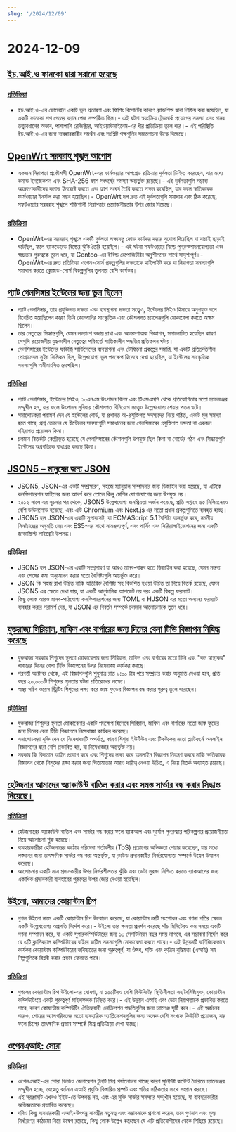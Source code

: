 ```yaml
---
slug: '/2024/12/09'
---
```


# 2024-12-09

## [ইচ.আই.ও ফানকো দ্বারা সরানো হয়েছে](https://bsky.app/profile/itch.io/post/3lcu6h465bs2n)

### [প্রতিক্রিয়া](https://news.ycombinator.com/item?id=42363727)

- ইচ.আই.ও-এর ডোমেইন একটি ভুল প্রতারণা এবং ফিশিং রিপোর্টের কারণে ব্র্যান্ডশিল্ড দ্বারা নিষ্ক্রিয় করা হয়েছিল, যা একটি ফানকো পপ গেমের ফ্যান পেজ সম্পর্কিত ছিল।- এই ঘটনা স্বয়ংক্রিয় ট্রেডমার্ক প্রয়োগের সমস্যা এবং মানব তত্ত্বাবধানের অভাব, পাশাপাশি রেজিস্ট্রার, আইওয়ান্টমাইনেম-এর ধীর প্রতিক্রিয়া তুলে ধরে।- এই পরিস্থিতি ইচ.আই.ও-এর জন্য ব্যবহারকারীর সমর্থন এবং সংশ্লিষ্ট পক্ষগুলির সমালোচনা উস্কে দিয়েছে।

## [OpenWrt সরবরাহ শৃঙ্খল আপোষ](https://flatt.tech/research/posts/compromising-openwrt-supply-chain-sha256-collision/)

- একজন নিরাপত্তা প্রকৌশলী OpenWrt-এর ফার্মওয়্যার আপগ্রেড প্রক্রিয়ায় দুর্বলতা চিহ্নিত করেছেন, যার মধ্যে কমান্ড ইনজেকশন এবং SHA-256 হ্যাশ সংঘর্ষের সমস্যা অন্তর্ভুক্ত রয়েছে।- এই দুর্বলতাগুলি সম্ভাব্য আক্রমণকারীদের কমান্ড ইনজেক্ট করতে এবং হ্যাশ সংঘর্ষ তৈরি করতে সক্ষম করেছিল, যার ফলে ক্ষতিকারক ফার্মওয়্যার ইনস্টল করা সম্ভব হয়েছিল।- OpenWrt দল দ্রুত এই দুর্বলতাগুলি সমাধান এবং ঠিক করেছে, সফটওয়্যার সরবরাহ শৃঙ্খলে শক্তিশালী নিরাপত্তার প্রয়োজনীয়তার উপর জোর দিয়েছে।

### [প্রতিক্রিয়া](https://news.ycombinator.com/item?id=42363102)

- OpenWrt-এর সরবরাহ শৃঙ্খলে একটি দুর্বলতা লক্ষ্যবস্তু কোড কার্যকর করার সুযোগ দিয়েছিল যা যাচাই ছাড়াই ঘটেছিল, ফলে ব্যাকডোরড বিল্ডের ঝুঁকি তৈরি হয়েছিল।- এই ঘটনা সফটওয়্যার বিল্ডে পুনরুত্পাদনযোগ্যতা এবং স্বচ্ছতার গুরুত্বকে তুলে ধরে, যা Gentoo-এর ইবিল্ড রেপোজিটরির অনুশীলনের সাথে সাদৃশ্যপূর্ণ।- OpenWrt-এর দ্রুত প্রতিক্রিয়া ওপেন-সোর্স প্রকল্পগুলির দক্ষতাকে হাইলাইট করে যা নিরাপত্তা সমস্যাগুলি সমাধান করতে ক্লোজড-সোর্স বিকল্পগুলির তুলনায় বেশি কার্যকর।

## [প্যাট গেলসিঙ্গার ইন্টেলের জন্য ভুল ছিলেন](https://bcantrill.dtrace.org/2024/12/08/why-gelsinger-was-wrong-for-intel/)

- প্যাট গেলসিঙ্গার, তার প্রযুক্তিগত দক্ষতা এবং ব্যবস্থাপনা দক্ষতা সত্ত্বেও, ইন্টেলের সিইও হিসাবে অনুপযুক্ত বলে বিবেচিত হয়েছিলেন কারণ তিনি কোম্পানির সাংস্কৃতিক এবং কৌশলগত চ্যালেঞ্জগুলি মোকাবেলা করতে অক্ষম ছিলেন।
- তার নেতৃত্বের সিদ্ধান্তগুলি, যেমন লভ্যাংশ বজায় রাখা এবং আক্রমণাত্মক বিজ্ঞাপন, সমালোচিত হয়েছিল কারণ সেগুলি প্রয়োজনীয় যুদ্ধকালীন নেতৃত্বের পরিবর্তে শান্তিকালীন পদ্ধতির প্রতিফলন ঘটায়।
- গেলসিঙ্গারের ইন্টেলের ফাউন্ড্রি সার্ভিসেসের ব্যবস্থাপনা এবং টোফিনো প্রকল্পের সমাপ্তি, যা একটি প্রতিশ্রুতিশীল প্রোগ্রামেবল সুইচ সিলিকন ছিল, উল্লেখযোগ্য ভুল পদক্ষেপ হিসেবে দেখা হয়েছিল, যা ইন্টেলের সাংস্কৃতিক সমস্যাগুলি অমীমাংসিত রেখেছিল।

### [প্রতিক্রিয়া](https://news.ycombinator.com/item?id=42361955)

- প্যাট গেলসিঙ্গার, ইন্টেলের সিইও, ১০এনএম উৎপাদন বিলম্ব এবং টিএসএমসি থেকে প্রতিযোগিতার মতো চ্যালেঞ্জের সম্মুখীন হন, যার ফলে উৎপাদন সুবিধায় কৌশলগত বিনিয়োগ সত্ত্বেও উল্লেখযোগ্য শেয়ার পতন ঘটে।
- সমালোচকরা পরামর্শ দেন যে ইন্টেলের বোর্ড, যা প্রধানত অ-প্রযুক্তিগত সদস্যদের নিয়ে গঠিত, একটি মূল সমস্যা হতে পারে, প্রশ্ন তোলেন যে ইন্টেলের সমস্যাগুলি সমাধানের জন্য গেলসিঙ্গারের প্রযুক্তিগত দক্ষতা বা একজন বহিরাগত প্রয়োজন কিনা।
- চলমান বিতর্কটি কেন্দ্রীভূত হয়েছে যে গেলসিঙ্গারের কৌশলগুলি উপযুক্ত ছিল কিনা বা বোর্ডের গঠন এবং সিদ্ধান্তগুলি ইন্টেলের অগ্রগতিকে বাধাগ্রস্ত করছে কিনা।

## [JSON5 – মানুষের জন্য JSON](https://json5.org/)

- JSON5, JSON-এর একটি সম্প্রসারণ, সহজে ম্যানুয়াল সম্পাদনার জন্য ডিজাইন করা হয়েছে, যা এটিকে কনফিগারেশন ফাইলের জন্য আদর্শ করে তোলে কিন্তু মেশিন যোগাযোগের জন্য উপযুক্ত নয়।
- ২০১২ সালে এর সূচনার পর থেকে, JSON5 উল্লেখযোগ্য জনপ্রিয়তা অর্জন করেছে, প্রতি সপ্তাহে ৬৫ মিলিয়নেরও বেশি ডাউনলোড হয়েছে, এবং এটি Chromium এবং Next.js এর মতো প্রধান প্রকল্পগুলিতে ব্যবহৃত হচ্ছে।
- JSON5 হল JSON-এর একটি সুপারসেট, যা ECMAScript 5.1 বৈশিষ্ট্য অন্তর্ভুক্ত করে, নমনীয় সিনট্যাক্সের অনুমতি দেয় এবং ES5-এর সাথে সামঞ্জস্যপূর্ণ, এবং পার্সিং এবং সিরিয়ালাইজেশনের জন্য একটি জাভাস্ক্রিপ্ট লাইব্রেরি উপলব্ধ।

### [প্রতিক্রিয়া](https://news.ycombinator.com/item?id=42360681)

- JSON5 হল JSON-এর একটি সম্প্রসারণ যা আরও মানব-বান্ধব হতে ডিজাইন করা হয়েছে, যেমন মন্তব্য এবং শেষের কমা অনুমোদন করার মতো বৈশিষ্ট্যগুলি অন্তর্ভুক্ত করে।
- JSON কি সহজ রাখা উচিত নাকি অতিরিক্ত বৈশিষ্ট্য সহ বিকশিত হওয়া উচিত তা নিয়ে বিতর্ক রয়েছে, যেমন JSON5 এর ক্ষেত্রে দেখা যায়, যা একটি আনুষ্ঠানিক আপডেট নয় বরং একটি বিকল্প ফরম্যাট।
- কিছু লোক আরও মানব-পাঠযোগ্য কনফিগারেশনের জন্য TOML বা HJSON এর মতো অন্যান্য ফরম্যাট ব্যবহার করার পরামর্শ দেয়, যা JSON এর বিবর্তন সম্পর্কে চলমান আলোচনাকে তুলে ধরে।

## [যুক্তরাজ্য সিরিয়াল, মাফিন এবং বার্গারের জন্য দিনের বেলা টিভি বিজ্ঞাপন নিষিদ্ধ করেছে](https://www.france24.com/en/live-news/20241204-uk-bans-daytime-tv-ads-for-cereals-muffins-and-burgers)

- যুক্তরাজ্য সরকার শিশুদের স্থূলতা মোকাবেলার জন্য সিরিয়াল, মাফিন এবং বার্গারের মতো চিনি এবং "কম স্বাস্থ্যকর" খাবারের দিনের বেলা টিভি বিজ্ঞাপনের উপর নিষেধাজ্ঞা কার্যকর করছে।
- পরবর্তী অক্টোবর থেকে, এই বিজ্ঞাপনগুলি শুধুমাত্র রাত ৯:০০ টার পরে সম্প্রচার করার অনুমতি দেওয়া হবে, প্রতি বছর ২০,০০০টি শিশুদের স্থূলতার ঘটনা প্রতিরোধের লক্ষ্যে।
- স্বাস্থ্য সচিব ওয়েস স্ট্রিটিং শিশুদের লক্ষ্য করে জাঙ্ক ফুডের বিজ্ঞাপন বন্ধ করার গুরুত্ব তুলে ধরেছেন।

### [প্রতিক্রিয়া](https://news.ycombinator.com/item?id=42359836)

- যুক্তরাজ্য শিশুদের স্থূলতা মোকাবেলার একটি পদক্ষেপ হিসেবে সিরিয়াল, মাফিন এবং বার্গারের মতো জাঙ্ক ফুডের জন্য দিনের বেলা টিভি বিজ্ঞাপনে নিষেধাজ্ঞা কার্যকর করেছে।
- সমালোচকরা যুক্তি দেন যে নিষেধাজ্ঞাটি অপর্যাপ্ত, কারণ শিশুরা ইউটিউব এবং টিকটকের মতো প্ল্যাটফর্মে অনলাইন বিজ্ঞাপনের দ্বারা বেশি প্রভাবিত হয়, যা নিষেধাজ্ঞার অন্তর্ভুক্ত নয়।
- সরকার কি বিদ্যমান আইন প্রয়োগ করে এবং শিশুদের লক্ষ্য করে অনলাইন বিজ্ঞাপন নিয়ন্ত্রণ করবে নাকি ক্ষতিকারক বিজ্ঞাপন থেকে শিশুদের রক্ষা করার জন্য পিতামাতার আরও দায়িত্ব নেওয়া উচিত, এ নিয়ে বিতর্ক অব্যাহত রয়েছে।

## [হেটজনার আমাদের অ্যাকাউন্ট বাতিল করার এবং সমস্ত সার্ভার বন্ধ করার সিদ্ধান্ত নিয়েছে।](https://mastodon.social/@kiwix/113622081750449356)

### [প্রতিক্রিয়া](https://news.ycombinator.com/item?id=42365295)

- হেটজনারের অ্যাকাউন্ট বাতিল এবং সার্ভার বন্ধ করার ফলে ব্যাকআপ এবং দুর্যোগ পুনরুদ্ধার পরিকল্পনার প্রয়োজনীয়তা নিয়ে আলোচনা শুরু হয়েছে।
- ব্যবহারকারীরা হেটজনারের কঠোর পরিষেবা শর্তাবলীর (ToS) প্রয়োগের অভিজ্ঞতা শেয়ার করেছেন, যার মধ্যে লঙ্ঘনের জন্য তাৎক্ষণিক সার্ভার বন্ধ করা অন্তর্ভুক্ত, যা ক্লাউড প্রদানকারীর নির্ভরযোগ্যতা সম্পর্কে উদ্বেগ উত্থাপন করেছে।
- আলোচনায় একটি মাত্র প্রদানকারীর উপর নির্ভরশীলতার ঝুঁকি এবং ডেটা সুরক্ষা নিশ্চিত করতে ব্যাকআপের জন্য একাধিক প্রদানকারী ব্যবহারের গুরুত্বের উপর জোর দেওয়া হয়েছিল।

## [উইলো, আমাদের কোয়ান্টাম চিপ](https://blog.google/technology/research/google-willow-quantum-chip/)

- গুগল উইলো নামে একটি কোয়ান্টাম চিপ উন্মোচন করেছে, যা কোয়ান্টাম ত্রুটি সংশোধন এবং গণনা গতির ক্ষেত্রে একটি উল্লেখযোগ্য অগ্রগতি নির্দেশ করে।- উইলো তার ক্ষমতা প্রদর্শন করেছে পাঁচ মিনিটেরও কম সময়ে একটি গণনা সম্পাদন করে, যা একটি সুপারকম্পিউটারের জন্য ১০ সেপটিলিয়ন বছর সময় লাগবে, এর সম্ভাবনা নির্দেশ করে যে এটি ক্লাসিক্যাল কম্পিউটারের বাইরে জটিল সমস্যাগুলি মোকাবেলা করতে পারে।- এই উন্নয়নটি বাণিজ্যিকভাবে কার্যকর কোয়ান্টাম কম্পিউটারের ভবিষ্যতের জন্য গুরুত্বপূর্ণ, যা ঔষধ, শক্তি এবং কৃত্রিম বুদ্ধিমত্তা (এআই) সহ শিল্পগুলিকে বিপ্লবী করার প্রভাব ফেলতে পারে।

### [প্রতিক্রিয়া](https://news.ycombinator.com/item?id=42367649)

- গুগলের কোয়ান্টাম চিপ উইলো-এর ঘোষণা, যা ১০০টিরও বেশি কিউবিটের স্থিতিশীলতা সহ বৈশিষ্ট্যযুক্ত, কোয়ান্টাম কম্পিউটিংয়ে একটি গুরুত্বপূর্ণ মাইলফলক চিহ্নিত করে।- এই উন্নয়ন এআই এবং ডেটা নিরাপত্তাকে প্রভাবিত করতে পারে, কারণ কোয়ান্টাম কম্পিউটিং ঐতিহ্যবাহী এনক্রিপশন পদ্ধতিগুলির জন্য চ্যালেঞ্জ সৃষ্টি করে।- এই অর্জনের পরেও, শোরের অ্যালগরিদমের মতো ব্যবহারিক অ্যাপ্লিকেশনগুলির জন্য অনেক বেশি সংখ্যক কিউবিট প্রয়োজন, যার ফলে চিপের তাৎক্ষণিক প্রভাব সম্পর্কে মিশ্র প্রতিক্রিয়া দেখা যাচ্ছে।

## [ওপেনএআই: সোরা](https://sora.com/)

### [প্রতিক্রিয়া](https://news.ycombinator.com/item?id=42368604)

- ওপেনএআই-এর সোরা ভিডিও জেনারেশন টুলটি মিশ্র পর্যালোচনা পাচ্ছে কারণ সুনির্দিষ্ট কন্টেন্ট তৈরিতে চ্যালেঞ্জের সম্মুখীন হচ্ছে, যেহেতু বর্তমান এআই প্রযুক্তি বিস্তারিত প্রম্পট এবং গতির সঠিকতার সাথে সংগ্রাম করছে।
- এই সরঞ্জামটি এখনও ইইউ-তে উপলব্ধ নয়, এবং এর মুক্তি সার্ভার সমস্যার সম্মুখীন হয়েছে, যা ব্যবহারকারীর অভিজ্ঞতাকে প্রভাবিত করেছে।
- যদিও কিছু ব্যবহারকারী এআই-উৎপন্ন সামগ্রীর নতুনত্ব এবং সম্ভাবনাকে প্রশংসা করেন, তবে গুণমান এবং মূল্য নির্ধারণের কাঠামো নিয়ে উদ্বেগ রয়েছে, কিছু লোক উল্লেখ করেছেন যে এটি প্রতিযোগীদের থেকে পিছিয়ে রয়েছে।

<head>
  <meta property="og:title" content="ইচ.আই.ও ফানকো দ্বারা সরানো হয়েছে" />
  <meta property="og:type" content="website" />
  <meta property="og:image" content="https://og.cho.sh/api/og/?title=%E0%A6%87%E0%A6%9A.%E0%A6%86%E0%A6%87.%E0%A6%93%20%E0%A6%AB%E0%A6%BE%E0%A6%A8%E0%A6%95%E0%A7%8B%20%E0%A6%A6%E0%A7%8D%E0%A6%AC%E0%A6%BE%E0%A6%B0%E0%A6%BE%20%E0%A6%B8%E0%A6%B0%E0%A6%BE%E0%A6%A8%E0%A7%8B%20%E0%A6%B9%E0%A6%AF%E0%A6%BC%E0%A7%87%E0%A6%9B%E0%A7%87&subheading=%E0%A6%B8%E0%A7%8B%E0%A6%AE%E0%A6%AC%E0%A6%BE%E0%A6%B0%2C%20%E0%A7%AF%20%E0%A6%A1%E0%A6%BF%E0%A6%B8%E0%A7%87%E0%A6%AE%E0%A7%8D%E0%A6%AC%E0%A6%B0%2C%20%E0%A7%A8%E0%A7%A6%E0%A7%A8%E0%A7%AA%3A%20%E0%A6%B9%E0%A7%8D%E0%A6%AF%E0%A6%BE%E0%A6%95%E0%A6%BE%E0%A6%B0%20%E0%A6%A8%E0%A6%BF%E0%A6%89%E0%A6%9C%20%E0%A6%B8%E0%A6%BE%E0%A6%B0%E0%A6%B8%E0%A6%82%E0%A6%95%E0%A7%8D%E0%A6%B7%E0%A7%87%E0%A6%AA" />
</head>

